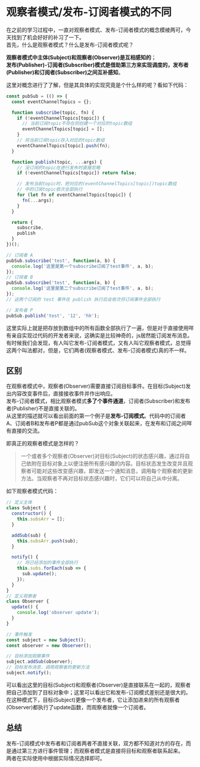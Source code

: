 # 观察者模式/发布-订阅者模式的不同

在之前的学习过程中，一直对观察者模式、发布-订阅者模式的概念模棱两可，今天找到了机会好好的补习了一下。  
首先，什么是观察者模式？什么是发布-订阅者模式呢？  
  
**观察者模式中主体(Subject)和观察者(Observer)是互相感知的**；  
**发布(Publisher)-订阅者(Subscriber)模式是借助第三方来实现调度的，发布者(Publisher)和订阅者(Subscriber)之间互补感知**。  
  
这里对概念进行了了解，但是其具体的实现究竟是个什么样的呢？看如下代码：

``` javascript
const pubSub = (() => {
  const eventChannelTopics = {};

  function subscribe(topic, fn) {
    if (!eventChannelTopics[topic]) {
      // 当前订阅topic不存在则创建一个对应的topic数组
      eventChannelTopics[topic] = [];
    }
    // 将当前订阅topic存入对应的topic数组
    eventChannelTopics[topic].push(fn);
  }

  function publish(topic, ...args) {
    // 没订阅的topic在进行发布时直接忽略
    if (!eventChannelTopics[topic]) return false;

    // 发布当前topic时，把对应的(eventChannelTopics[topic])topic数组
    // 中的订阅topic依次全部执行
    for (let fn of eventChannelTopics[topic]) {
      fn(...args);
    }
  }

  return {
    subscribe,
    publish
  }
})();

// 订阅者 A
pubSub.subscribe('test', function(a, b) {
  console.log('这里是第一个subscribe订阅了test事件', a, b);
});
// 订阅者 B
pubSub.subscribe('test', function(a, b) {
  console.log('这里是第二个subscribe订阅了test事件', a, b);
});
// 这两个订阅的 test 事件在 publish 执行后会依次将订阅事件全部执行

// 发布者 P
pubSub.publish('test', '12', 'hh');
```

这里实际上就是把存放到数组中的所有函数全部执行了一遍，但是对于直接使用咩有亲自实现过代码的开发者来说，这确实是比较神奇的，js居然能订阅发布消息。  
有时候我们会发现，有人叫它发布-订阅者模式，又有人叫它观察者模式，总觉得这两个叫法都对，但是，它们两者(观察者模式、发布-订阅者模式)真的不一样。  

## 区别

在观察者模式中，观察者(Observer)需要直接订阅目标事件。在目标(Subject)发出内容改变事件后，直接接收事件并作出响应。  
发布-订阅者模式，相比观察者模式**多了个事件通道**，订阅者(Subscriber)和发布者(Publisher)不是直接关联的。  
从这里的描述就可以看出前面的第一个例子是**发布-订阅模式**。代码中的订阅者A、订阅者B和发布者P都是通过pubSub这个对象关联起来，在发布和订阅之间咩有直接的交流。  
  
即真正的观察者模式是怎样的？

> 一个或者多个观察者(Observer)对目标(Subject)的状态感兴趣，通过将自己依附在目标对象上以便注册所有感兴趣的内容。目标状态发生改变并且观察者可能对这些改变感兴趣，即发送一个通知消息，调用每个观察者的更新方法。当观察者不再对目标状态感兴趣时，它们可以将自己从中分离。

如下观察者模式代码：

``` javascript
// 定义主体
class Subject {
  constructor() {
    this.subsArr = [];
  }

  addSub(sub) {
    this.subsArr.push(sub);
  }

  notify() {
    // 将已经添加的事件全部执行
    this.subs.forEach(sub => {
      sub.update();
    });
  }
}
// 定义观察者
class Observer {
  update() {
    console.log('observer update');
  }
}

// 事件触发
const subject = new Subject();
const observer = new Observer();

// 目标添加观察事件
subject.addSub(observer);
// 目标发布消息，调用观察者的更新方法
subject.notify();
```

可以看出这里的目标(Subject)和观察者(Observer)是直接联系在一起的，观察者把自己添加到了目标对象中；这里可以看出它和发布-订阅模式差别还是很大的。在这种模式下，目标(Subject)更像一个发布者，它让添加进来的所有观察者(Observer)都执行了update函数，而观察者就像一个订阅者。  

## 总结

发布-订阅模式中发布者和订阅者两者不直接关联，双方都不知道对方的存在，而是通过第三方进行事件管理；而观察者模式是直接将目标和观察者联系起来。  
两者在实际使用中根据实际情况选择即可。